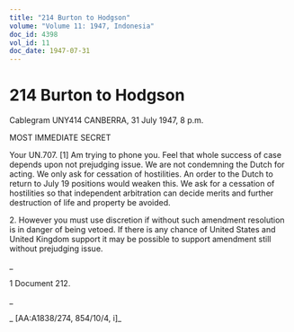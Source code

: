 ```yaml
---
title: "214 Burton to Hodgson"
volume: "Volume 11: 1947, Indonesia"
doc_id: 4398
vol_id: 11
doc_date: 1947-07-31
---
```


# 214 Burton to Hodgson

Cablegram UNY414 CANBERRA, 31 July 1947, 8 p.m.

MOST IMMEDIATE SECRET

Your UN.707. [1] Am trying to phone you. Feel that whole success of case depends upon not prejudging issue. We are not condemning the Dutch for acting. We only ask for cessation of hostilities. An order to the Dutch to return to July 19 positions would weaken this. We ask for a cessation of hostilities so that independent arbitration can decide merits and further destruction of life and property be avoided.

2\. However you must use discretion if without such amendment resolution is in danger of being vetoed. If there is any chance of United States and United Kingdom support it may be possible to support amendment still without prejudging issue.

_

1 Document 212.

_

_ [AA:A1838/274, 854/10/4, i]_
